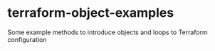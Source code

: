 # terraform-object-examples
Some example methods to introduce objects and loops to Terraform configuration

